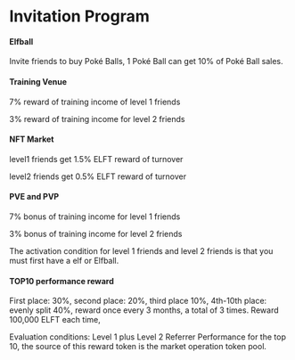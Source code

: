 # Invitation Program

#### Elfball

Invite friends to buy Poké Balls, 1 Poké Ball can get 10% of Poké Ball sales.

#### Training Venue

7% reward of training income of level 1 friends

3% reward of training income for level 2 friends

#### NFT Market

level1 friends get 1.5% ELFT reward of turnover

level2 friends get 0.5% ELFT reward of turnover

#### PVE and PVP

7% bonus of training income for level 1 friends

3% bonus of training income for level 2 friends

The activation condition for level 1 friends and level 2 friends is that you must first have a elf or Elfball.

#### TOP10 performance reward

First place: 30%, second place: 20%, third place 10%, 4th-10th place: evenly split 40%, reward once every 3 months, a total of 3 times. Reward 100,000 ELFT each time,

Evaluation conditions: Level 1 plus Level 2 Referrer Performance for the top 10, the source of this reward token is the market operation token pool.
